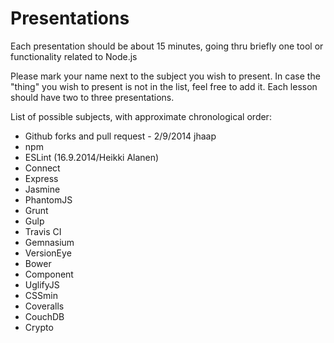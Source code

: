 # Presentations

Each presentation should be about 15 minutes, going thru briefly one tool or functionality related to Node.js

Please mark your name next to the subject you wish to present. In case the "thing" you wish to present is not in the
list, feel free to add it.
Each lesson should have two to three presentations.

List of possible subjects, with approximate chronological order:

- Github forks and pull request - 2/9/2014 jhaap
- npm
- ESLint (16.9.2014/Heikki Alanen)
- Connect
- Express
- Jasmine
- PhantomJS
- Grunt
- Gulp
- Travis CI
- Gemnasium 
- VersionEye
- Bower 
- Component
- UglifyJS
- CSSmin
- Coveralls
- CouchDB
- Crypto
